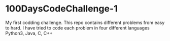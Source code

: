 # 100DaysCodeChallenge-1
My first codding challenge. This repo contains different problems from easy to hard. I have tried to code each problem in four different languages Python3, Java, C, C++
